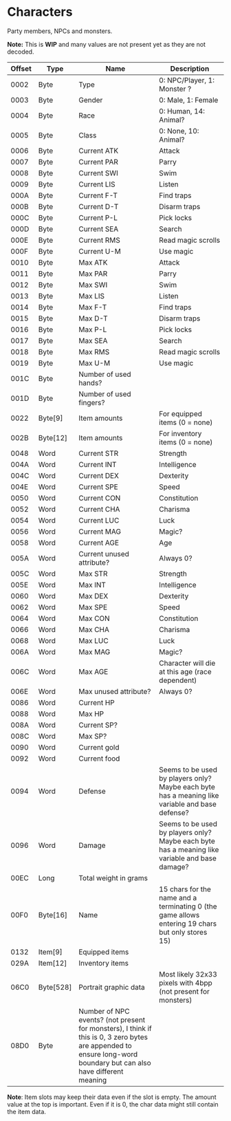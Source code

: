 # Characters

Party members, NPCs and monsters.

**Note:** This is **WIP** and many values are not present yet as they are not decoded.

Offset | Type | Name | Description
--- | --- | --- | ---
0002 | Byte | Type | 0: NPC/Player, 1: Monster ?
0003 | Byte | Gender | 0: Male, 1: Female
0004 | Byte | Race | 0: Human, 14: Animal?
0005 | Byte | Class | 0: None, 10: Animal?
0006 | Byte | Current ATK | Attack
0007 | Byte | Current PAR | Parry
0008 | Byte | Current SWI | Swim
0009 | Byte | Current LIS | Listen
000A | Byte | Current F-T | Find traps
000B | Byte | Current D-T | Disarm traps
000C | Byte | Current P-L | Pick locks
000D | Byte | Current SEA | Search
000E | Byte | Current RMS | Read magic scrolls
000F | Byte | Current U-M | Use magic
0010 | Byte | Max ATK | Attack
0011 | Byte | Max PAR | Parry
0012 | Byte | Max SWI | Swim
0013 | Byte | Max LIS | Listen
0014 | Byte | Max F-T | Find traps
0015 | Byte | Max D-T | Disarm traps
0016 | Byte | Max P-L | Pick locks
0017 | Byte | Max SEA | Search
0018 | Byte | Max RMS | Read magic scrolls
0019 | Byte | Max U-M | Use magic
001C | Byte | Number of used hands? |
001D | Byte | Number of used fingers? |
0022 | Byte[9] | Item amounts | For equipped items (0 = none)
002B | Byte[12] | Item amounts | For inventory items (0 = none)
0048 | Word | Current STR | Strength
004A | Word | Current INT | Intelligence
004C | Word | Current DEX | Dexterity
004E | Word | Current SPE | Speed
0050 | Word | Current CON | Constitution
0052 | Word | Current CHA | Charisma
0054 | Word | Current LUC | Luck
0056 | Word | Current MAG | Magic?
0058 | Word | Current AGE | Age
005A | Word | Current unused attribute? | Always 0?
005C | Word | Max STR | Strength
005E | Word | Max INT | Intelligence
0060 | Word | Max DEX | Dexterity
0062 | Word | Max SPE | Speed
0064 | Word | Max CON | Constitution
0066 | Word | Max CHA | Charisma
0068 | Word | Max LUC | Luck
006A | Word | Max MAG | Magic?
006C | Word | Max AGE | Character will die at this age (race dependent)
006E | Word | Max unused attribute? | Always 0?
0086 | Word | Current HP |
0088 | Word | Max HP |
008A | Word | Current SP? |
008C | Word | Max SP? |
0090 | Word | Current gold |
0092 | Word | Current food |
0094 | Word | Defense | Seems to be used by players only? Maybe each byte has a meaning like variable and base defense?
0096 | Word | Damage | Seems to be used by players only? Maybe each byte has a meaning like variable and base damage?
00EC | Long | Total weight in grams |
00F0 | Byte[16] | Name | 15 chars for the name and a terminating 0 (the game allows entering 19 chars but only stores 15)
0132 | Item[9] | Equipped items |
029A | Item[12] | Inventory items |
06C0 | Byte[528] | Portrait graphic data | Most likely 32x33 pixels with 4bpp (not present for monsters)
08D0 | Byte | Number of NPC events? (not present for monsters), I think if this is 0, 3 zero bytes are appended to ensure long-word boundary but can also have different meaning

**Note**: Item slots may keep their data even if the slot is empty. The amount value at the top is important. Even if it is 0, the char data might still contain the item data.